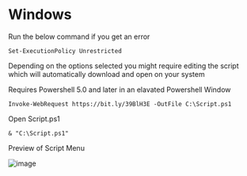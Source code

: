 # Windows

Run the below command if you get an error
```
Set-ExecutionPolicy Unrestricted
```
Depending on the options selected you might require editing the script which will automatically download and open on your system

Requires Powershell 5.0 and later in an elavated Powershell Window
```        
Invoke-WebRequest https://bit.ly/39BlH3E -OutFile C:\Script.ps1
```
Open Script.ps1
```
& "C:\Script.ps1"
 ```

Preview of Script Menu

![image](https://user-images.githubusercontent.com/90516190/134969945-5aff1fed-662b-477e-ab31-db6eb78add88.png)

